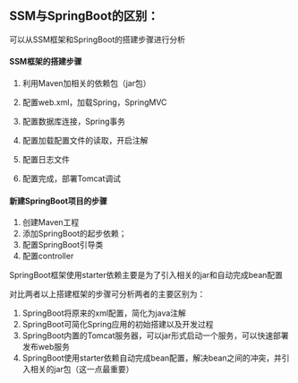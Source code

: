 ## SSM与SpringBoot的区别：

可以从SSM框架和SpringBoot的搭建步骤进行分析

#### SSM框架的搭建步骤

1. 利用Maven加相关的依赖包（jar包）

2. 配置web.xml，加载Spring，SpringMVC

3. 配置数据库连接，Spring事务
4. 配置加载配置文件的读取，开启注解
5. 配置日志文件
6. 配置完成，部署Tomcat调试

#### 新建SpringBoot项目的步骤

1. 创建Maven工程
2. 添加SpringBoot的起步依赖；
3. 配置SpringBoot引导类
4. 配置controller

SpringBoot框架使用starter依赖主要是为了引入相关的jar和自动完成bean配置

对比两者以上搭建框架的步骤可分析两者的主要区别为：

1. SpringBoot将原来的xml配置，简化为java注解
2. SpringBoot可简化Spring应用的初始搭建以及开发过程
3. SpringBoot内置的Tomcat服务器，可以jar形式启动一个服务，可以快速部署发布web服务
4. SpringBoot使用starter依赖自动完成bean配置，解决bean之间的冲突，并引入相关的jar包（这一点最重要）